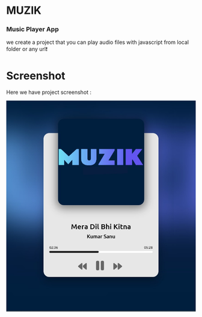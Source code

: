 # MUZIK

### Music Player App
we create a project that you can play audio files with javascript from local folder or any url❗️

# Screenshot
Here we have project screenshot :

![screenshot](screenshot.jpg)
